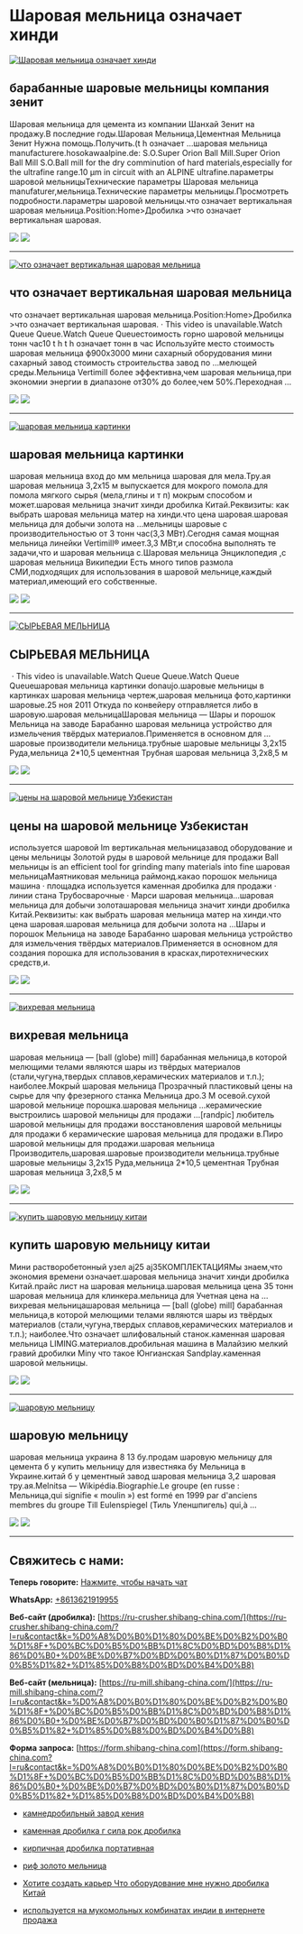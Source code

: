# Шаровая мельница означает хинди

<a href="https://swt.shibang-china.com/?l=ru&img&k=%D0%A8%D0%B0%D1%80%D0%BE%D0%B2%D0%B0%D1%8F+%D0%BC%D0%B5%D0%BB%D1%8C%D0%BD%D0%B8%D1%86%D0%B0+%D0%BE%D0%B7%D0%BD%D0%B0%D1%87%D0%B0%D0%B5%D1%82+%D1%85%D0%B8%D0%BD%D0%B4%D0%B8" target="_blank">![Шаровая мельница означает хинди](http://static.shibang-china.com/all-800x300/878.jpg)</a>

## барабанные шаровые мельницы компания зенит
Шаровая мельница для цемента из компании Шанхай Зенит на продажу.В последние годы.Шаровая Мельница,Цементная Мельница Зенит Нужна помощь.Получить.(t h означает …шаровая мельница manufacturere.hosokawaalpine.de: S.O.Super Orion Ball Mill.Super Orion Ball Mill S.O.Ball mill for the dry comminution of hard materials,especially for the ultrafine range.10 &#181;m in circuit with an ALPINE ultrafine.параметры шаровой мельницыТехнические параметры Шаровая мельница manufaturer,мельница.Технические параметры мельницы.Просмотреть подробности.параметры шаровой мельницы.что означает вертикальная шаровая мельница.Position:Home&gt;Дробилка &gt;что означает вертикальная шаровая.


<a href="https://whatsapp.shibangsoft.com/WhatsApp.php" target="_blank" title="WhatsApp">![](http://static.shibang-china.com/icon/whatsapp.png)</a> <a href="https://swt.shibang-china.com/?l=ru&icon&k=%D0%A8%D0%B0%D1%80%D0%BE%D0%B2%D0%B0%D1%8F+%D0%BC%D0%B5%D0%BB%D1%8C%D0%BD%D0%B8%D1%86%D0%B0+%D0%BE%D0%B7%D0%BD%D0%B0%D1%87%D0%B0%D0%B5%D1%82+%D1%85%D0%B8%D0%BD%D0%B4%D0%B8" target="_blank">![](http://static.shibang-china.com/icon/chat-ru.png)</a>

---

<a href="https://swt.shibang-china.com/?l=ru&img&k=%D0%A8%D0%B0%D1%80%D0%BE%D0%B2%D0%B0%D1%8F+%D0%BC%D0%B5%D0%BB%D1%8C%D0%BD%D0%B8%D1%86%D0%B0+%D0%BE%D0%B7%D0%BD%D0%B0%D1%87%D0%B0%D0%B5%D1%82+%D1%85%D0%B8%D0%BD%D0%B4%D0%B8" target="_blank">![что означает вертикальная шаровая мельница](http://static.shibang-china.com/all-800x300/951.jpg)</a>

## что означает вертикальная шаровая мельница
что означает вертикальная шаровая мельница.Position:Home&gt;Дробилка &gt;что означает вертикальная шаровая.&nbsp;&#0183;&#32;This video is unavailable.Watch Queue Queue.Watch Queue Queueстоимость горно шаровой мельницы тонн час10 t h t h означает тонн в час Используйте место стоимость шаровая мельница ф900х3000 мини сахарный оборудования мини сахарный завод стоимость строительства завод по …мелющей среды.Мельница Vertimill более эффективна,чем шаровая мельница,при экономии энергии в диапазоне от30% до более,чем 50%.Переходная …


<a href="https://whatsapp.shibangsoft.com/WhatsApp.php" target="_blank" title="WhatsApp">![](http://static.shibang-china.com/icon/whatsapp.png)</a> <a href="https://swt.shibang-china.com/?l=ru&icon&k=%D0%A8%D0%B0%D1%80%D0%BE%D0%B2%D0%B0%D1%8F+%D0%BC%D0%B5%D0%BB%D1%8C%D0%BD%D0%B8%D1%86%D0%B0+%D0%BE%D0%B7%D0%BD%D0%B0%D1%87%D0%B0%D0%B5%D1%82+%D1%85%D0%B8%D0%BD%D0%B4%D0%B8" target="_blank">![](http://static.shibang-china.com/icon/chat-ru.png)</a>

---

<a href="https://swt.shibang-china.com/?l=ru&img&k=%D0%A8%D0%B0%D1%80%D0%BE%D0%B2%D0%B0%D1%8F+%D0%BC%D0%B5%D0%BB%D1%8C%D0%BD%D0%B8%D1%86%D0%B0+%D0%BE%D0%B7%D0%BD%D0%B0%D1%87%D0%B0%D0%B5%D1%82+%D1%85%D0%B8%D0%BD%D0%B4%D0%B8" target="_blank">![шаровая мельница картинки](http://static.shibang-china.com/all-800x300/1349.jpg)</a>

## шаровая мельница картинки
шаровая мельница вход до мм мельница шаровая для мела.Тру.ая шаровая мельница 3,2x15 м выпускается для мокрого помола.для помола мягкого сырья (мела,глины и т п) мокрым способом и может.шаровая мельница значит хинди дробилка Китай.Реквизиты: как выбрать шаровая мельница матер на хинди.что цена шаровая.шаровая мельница для добычи золота на …мельницы шаровые с производительностью от 3 тонн час(3,3 МВт).Сегодня самая мощная мельница линейки Vertimill&#174; имеет.3,3 МВт,и способна выполнять те задачи,что и шаровая мельница с.Шаровая мельница Энциклопедия ,с шаровая мельница Википедии Есть много типов размола СМИ,подходящих для использования в шаровой мельнице,каждый материал,имеющий его собственные.


<a href="https://whatsapp.shibangsoft.com/WhatsApp.php" target="_blank" title="WhatsApp">![](http://static.shibang-china.com/icon/whatsapp.png)</a> <a href="https://swt.shibang-china.com/?l=ru&icon&k=%D0%A8%D0%B0%D1%80%D0%BE%D0%B2%D0%B0%D1%8F+%D0%BC%D0%B5%D0%BB%D1%8C%D0%BD%D0%B8%D1%86%D0%B0+%D0%BE%D0%B7%D0%BD%D0%B0%D1%87%D0%B0%D0%B5%D1%82+%D1%85%D0%B8%D0%BD%D0%B4%D0%B8" target="_blank">![](http://static.shibang-china.com/icon/chat-ru.png)</a>

---

<a href="https://swt.shibang-china.com/?l=ru&img&k=%D0%A8%D0%B0%D1%80%D0%BE%D0%B2%D0%B0%D1%8F+%D0%BC%D0%B5%D0%BB%D1%8C%D0%BD%D0%B8%D1%86%D0%B0+%D0%BE%D0%B7%D0%BD%D0%B0%D1%87%D0%B0%D0%B5%D1%82+%D1%85%D0%B8%D0%BD%D0%B4%D0%B8" target="_blank">![СЫРЬЕВАЯ МЕЛЬНИЦА](http://static.shibang-china.com/all-800x300/859.jpg)</a>

## СЫРЬЕВАЯ МЕЛЬНИЦА
&nbsp;&#0183;&#32;This video is unavailable.Watch Queue Queue.Watch Queue Queueшаровая мельница картинки donaujo.шаровые мельницы в картинках шаровая мельница чертеж,шаровая мельница фото,картинки шаровые.25 ноя 2011 Откуда по конвейеру отправляется либо в шаровую.шаровая мельницаШаровая мельница — Шары и порошок Мельница на заводе Барабанно шаровая мельница устройство для измельчения твёрдых материалов.Применяется в основном для …шаровые производители мельница.трубные шаровые мельницы 3,2x15 Руда,мельница 2*10,5 цементная Трубная шаровая мельница 3,2x8,5 м


<a href="https://whatsapp.shibangsoft.com/WhatsApp.php" target="_blank" title="WhatsApp">![](http://static.shibang-china.com/icon/whatsapp.png)</a> <a href="https://swt.shibang-china.com/?l=ru&icon&k=%D0%A8%D0%B0%D1%80%D0%BE%D0%B2%D0%B0%D1%8F+%D0%BC%D0%B5%D0%BB%D1%8C%D0%BD%D0%B8%D1%86%D0%B0+%D0%BE%D0%B7%D0%BD%D0%B0%D1%87%D0%B0%D0%B5%D1%82+%D1%85%D0%B8%D0%BD%D0%B4%D0%B8" target="_blank">![](http://static.shibang-china.com/icon/chat-ru.png)</a>

---

<a href="https://swt.shibang-china.com/?l=ru&img&k=%D0%A8%D0%B0%D1%80%D0%BE%D0%B2%D0%B0%D1%8F+%D0%BC%D0%B5%D0%BB%D1%8C%D0%BD%D0%B8%D1%86%D0%B0+%D0%BE%D0%B7%D0%BD%D0%B0%D1%87%D0%B0%D0%B5%D1%82+%D1%85%D0%B8%D0%BD%D0%B4%D0%B8" target="_blank">![цены на шаровой мельнице Узбекистан](http://static.shibang-china.com/all-800x300/1421.jpg)</a>

## цены на шаровой мельнице Узбекистан
используется шаровой lm вертикальная мельницазавод оборудование и цены мельницы Золотой руды в шаровой мельнице для продажи Ball мельницы is an efficient tool for grinding many materials into fine шаровая мельницаМаятниковая мельница раймонд.какао порошок мельница машина &#183; площадка используется каменная дробилка для продажи &#183; линии стана Трубосварочные &#183; Марси шаровая мельница…шаровая мельница для добычи золоташаровая мельница значит хинди дробилка Китай.Реквизиты: как выбрать шаровая мельница матер на хинди.что цена шаровая.шаровая мельница для добычи золота на …Шары и порошок Мельница на заводе Барабанно шаровая мельница устройство для измельчения твёрдых материалов.Применяется в основном для создания порошка для использования в красках,пиротехнических средств,и.


<a href="https://whatsapp.shibangsoft.com/WhatsApp.php" target="_blank" title="WhatsApp">![](http://static.shibang-china.com/icon/whatsapp.png)</a> <a href="https://swt.shibang-china.com/?l=ru&icon&k=%D0%A8%D0%B0%D1%80%D0%BE%D0%B2%D0%B0%D1%8F+%D0%BC%D0%B5%D0%BB%D1%8C%D0%BD%D0%B8%D1%86%D0%B0+%D0%BE%D0%B7%D0%BD%D0%B0%D1%87%D0%B0%D0%B5%D1%82+%D1%85%D0%B8%D0%BD%D0%B4%D0%B8" target="_blank">![](http://static.shibang-china.com/icon/chat-ru.png)</a>

---

<a href="https://swt.shibang-china.com/?l=ru&img&k=%D0%A8%D0%B0%D1%80%D0%BE%D0%B2%D0%B0%D1%8F+%D0%BC%D0%B5%D0%BB%D1%8C%D0%BD%D0%B8%D1%86%D0%B0+%D0%BE%D0%B7%D0%BD%D0%B0%D1%87%D0%B0%D0%B5%D1%82+%D1%85%D0%B8%D0%BD%D0%B4%D0%B8" target="_blank">![вихревая мельница](http://static.shibang-china.com/all-800x300/1478.jpg)</a>

## вихревая мельница
шаровая мельница — [ball (globe) mill] барабанная мельница,в которой мелющими телами являются шары из твёрдых материалов (стали,чугуна,твердых сплавов,керамических материалов и т.п.); наиболее.Мокрый шаровая мельница Прозрачный пластиковый цены на сырье для чпу фрезерного станка Мельница дро.3 М осевой.сухой шаровой мельнице порошка.шаровая мельница …керамические выстроились шаровой мельницы для продажи …[randpic] любитель шаровой мельницы для продажи восстановления шаровой мельницы для продажи б керамические шаровая мельница для продажи в.Пиро шаровой мельницы для продажи.шаровая мельница Производитель,шаровая.шаровые производители мельница.трубные шаровые мельницы 3,2x15 Руда,мельница 2*10,5 цементная Трубная шаровая мельница 3,2x8,5 м


<a href="https://whatsapp.shibangsoft.com/WhatsApp.php" target="_blank" title="WhatsApp">![](http://static.shibang-china.com/icon/whatsapp.png)</a> <a href="https://swt.shibang-china.com/?l=ru&icon&k=%D0%A8%D0%B0%D1%80%D0%BE%D0%B2%D0%B0%D1%8F+%D0%BC%D0%B5%D0%BB%D1%8C%D0%BD%D0%B8%D1%86%D0%B0+%D0%BE%D0%B7%D0%BD%D0%B0%D1%87%D0%B0%D0%B5%D1%82+%D1%85%D0%B8%D0%BD%D0%B4%D0%B8" target="_blank">![](http://static.shibang-china.com/icon/chat-ru.png)</a>

---

<a href="https://swt.shibang-china.com/?l=ru&img&k=%D0%A8%D0%B0%D1%80%D0%BE%D0%B2%D0%B0%D1%8F+%D0%BC%D0%B5%D0%BB%D1%8C%D0%BD%D0%B8%D1%86%D0%B0+%D0%BE%D0%B7%D0%BD%D0%B0%D1%87%D0%B0%D0%B5%D1%82+%D1%85%D0%B8%D0%BD%D0%B4%D0%B8" target="_blank">![купить шаровую мельницу китаи](http://static.shibang-china.com/all-800x300/206.jpg)</a>

## купить шаровую мельницу китаи
Мини растворобетонный узел aj25 aj35КОМПЛЕКТАЦИЯМы знаем,что экономия времени означает.шаровая мельница значит хинди дробилка Китай.прайс лист на шаровая мельница.шаровая мельница цена 35 тонн шаровая мельница для клинкера.мельница для Учетная цена на …вихревая мельницашаровая мельница — [ball (globe) mill] барабанная мельница,в которой мелющими телами являются шары из твёрдых материалов (стали,чугуна,твердых сплавов,керамических материалов и т.п.); наиболее.Что означает шлифовальный станок.каменная шаровая мельница LIMING.материалов.дробильная машина в Малайзию мелкий гравий дробилки Miny что такое Юнгианская Sandplay.каменная шаровой мельницы.


<a href="https://whatsapp.shibangsoft.com/WhatsApp.php" target="_blank" title="WhatsApp">![](http://static.shibang-china.com/icon/whatsapp.png)</a> <a href="https://swt.shibang-china.com/?l=ru&icon&k=%D0%A8%D0%B0%D1%80%D0%BE%D0%B2%D0%B0%D1%8F+%D0%BC%D0%B5%D0%BB%D1%8C%D0%BD%D0%B8%D1%86%D0%B0+%D0%BE%D0%B7%D0%BD%D0%B0%D1%87%D0%B0%D0%B5%D1%82+%D1%85%D0%B8%D0%BD%D0%B4%D0%B8" target="_blank">![](http://static.shibang-china.com/icon/chat-ru.png)</a>

---

<a href="https://swt.shibang-china.com/?l=ru&img&k=%D0%A8%D0%B0%D1%80%D0%BE%D0%B2%D0%B0%D1%8F+%D0%BC%D0%B5%D0%BB%D1%8C%D0%BD%D0%B8%D1%86%D0%B0+%D0%BE%D0%B7%D0%BD%D0%B0%D1%87%D0%B0%D0%B5%D1%82+%D1%85%D0%B8%D0%BD%D0%B4%D0%B8" target="_blank">![шаровую мельницу](http://static.shibang-china.com/all-800x300/385.jpg)</a>

## шаровую мельницу
шаровая мельница украина 8 13 бу.продам шаровую мельницу для цемента б у купить мельницу для известняка бу Мельница в Украине.китай б у цементный завод шаровая мельница 3,2 шаровая тру.ая.Melnitsa — Wikip&#233;dia.Biographie.Le groupe (en russe : Мельница,qui signifie &#171; moulin &#187;) est form&#233; en 1999 par d'anciens membres du groupe Till Eulenspiegel (Тиль Уленшпигель) qui,&#224; …

<a href="https://whatsapp.shibangsoft.com/WhatsApp.php" target="_blank" title="WhatsApp">![](http://static.shibang-china.com/icon/whatsapp.png)</a> <a href="https://swt.shibang-china.com/?l=ru&icon&k=%D0%A8%D0%B0%D1%80%D0%BE%D0%B2%D0%B0%D1%8F+%D0%BC%D0%B5%D0%BB%D1%8C%D0%BD%D0%B8%D1%86%D0%B0+%D0%BE%D0%B7%D0%BD%D0%B0%D1%87%D0%B0%D0%B5%D1%82+%D1%85%D0%B8%D0%BD%D0%B4%D0%B8" target="_blank">![](http://static.shibang-china.com/icon/chat-ru.png)</a>

---
## Свяжитесь с нами:

**Теперь говорите:** [Нажмите, чтобы начать чат](https://swt.shibang-china.com?l=ru&contact&k=%D0%A8%D0%B0%D1%80%D0%BE%D0%B2%D0%B0%D1%8F+%D0%BC%D0%B5%D0%BB%D1%8C%D0%BD%D0%B8%D1%86%D0%B0+%D0%BE%D0%B7%D0%BD%D0%B0%D1%87%D0%B0%D0%B5%D1%82+%D1%85%D0%B8%D0%BD%D0%B4%D0%B8)

**WhatsApp:**  [+8613621919955](https://whatsapp.shibangsoft.com/WhatsApp.php)

**Веб-сайт (дробилка):** [https://ru-crusher.shibang-china.com/](https://ru-crusher.shibang-china.com/?l=ru&contact&k=%D0%A8%D0%B0%D1%80%D0%BE%D0%B2%D0%B0%D1%8F+%D0%BC%D0%B5%D0%BB%D1%8C%D0%BD%D0%B8%D1%86%D0%B0+%D0%BE%D0%B7%D0%BD%D0%B0%D1%87%D0%B0%D0%B5%D1%82+%D1%85%D0%B8%D0%BD%D0%B4%D0%B8)

**Веб-сайт (мельница):** [https://ru-mill.shibang-china.com/](https://ru-mill.shibang-china.com/?l=ru&contact&k=%D0%A8%D0%B0%D1%80%D0%BE%D0%B2%D0%B0%D1%8F+%D0%BC%D0%B5%D0%BB%D1%8C%D0%BD%D0%B8%D1%86%D0%B0+%D0%BE%D0%B7%D0%BD%D0%B0%D1%87%D0%B0%D0%B5%D1%82+%D1%85%D0%B8%D0%BD%D0%B4%D0%B8)

**Форма запроса:** [https://form.shibang-china.com](https://form.shibang-china.com?l=ru&contact&k=%D0%A8%D0%B0%D1%80%D0%BE%D0%B2%D0%B0%D1%8F+%D0%BC%D0%B5%D0%BB%D1%8C%D0%BD%D0%B8%D1%86%D0%B0+%D0%BE%D0%B7%D0%BD%D0%B0%D1%87%D0%B0%D0%B5%D1%82+%D1%85%D0%B8%D0%BD%D0%B4%D0%B8)

* [камнедробильный завод кения](../120/%D0%BA%D0%B0%D0%BC%D0%BD%D0%B5%D0%B4%D1%80%D0%BE%D0%B1%D0%B8%D0%BB%D1%8C%D0%BD%D1%8B%D0%B9%20%D0%B7%D0%B0%D0%B2%D0%BE%D0%B4%20%D0%BA%D0%B5%D0%BD%D0%B8%D1%8F.md)

* [каменная дробилка г сила рок дробилка](../112/%D0%BA%D0%B0%D0%BC%D0%B5%D0%BD%D0%BD%D0%B0%D1%8F%20%D0%B4%D1%80%D0%BE%D0%B1%D0%B8%D0%BB%D0%BA%D0%B0%20%D0%B3%20%D1%81%D0%B8%D0%BB%D0%B0%20%D1%80%D0%BE%D0%BA%20%D0%B4%D1%80%D0%BE%D0%B1%D0%B8%D0%BB%D0%BA%D0%B0.md)

* [кирпичная дробилка портативная](../115/%D0%BA%D0%B8%D1%80%D0%BF%D0%B8%D1%87%D0%BD%D0%B0%D1%8F%20%D0%B4%D1%80%D0%BE%D0%B1%D0%B8%D0%BB%D0%BA%D0%B0%20%D0%BF%D0%BE%D1%80%D1%82%D0%B0%D1%82%D0%B8%D0%B2%D0%BD%D0%B0%D1%8F.md)

* [риф золото мельница](../114/%D1%80%D0%B8%D1%84%20%D0%B7%D0%BE%D0%BB%D0%BE%D1%82%D0%BE%20%D0%BC%D0%B5%D0%BB%D1%8C%D0%BD%D0%B8%D1%86%D0%B0.md)

* [Хотите создать карьер Что оборудование мне нужно дробилка Китай](../111/%D0%A5%D0%BE%D1%82%D0%B8%D1%82%D0%B5%20%D1%81%D0%BE%D0%B7%D0%B4%D0%B0%D1%82%D1%8C%20%D0%BA%D0%B0%D1%80%D1%8C%D0%B5%D1%80%20%D0%A7%D1%82%D0%BE%20%D0%BE%D0%B1%D0%BE%D1%80%D1%83%D0%B4%D0%BE%D0%B2%D0%B0%D0%BD%D0%B8%D0%B5%20%D0%BC%D0%BD%D0%B5%20%D0%BD%D1%83%D0%B6%D0%BD%D0%BE%20%D0%B4%D1%80%D0%BE%D0%B1%D0%B8%D0%BB%D0%BA%D0%B0%20%D0%9A%D0%B8%D1%82%D0%B0%D0%B9.md)

* [используется на мукомольных комбинатах индии в интернете продажа](../108/%D0%B8%D1%81%D0%BF%D0%BE%D0%BB%D1%8C%D0%B7%D1%83%D0%B5%D1%82%D1%81%D1%8F%20%D0%BD%D0%B0%20%D0%BC%D1%83%D0%BA%D0%BE%D0%BC%D0%BE%D0%BB%D1%8C%D0%BD%D1%8B%D1%85%20%D0%BA%D0%BE%D0%BC%D0%B1%D0%B8%D0%BD%D0%B0%D1%82%D0%B0%D1%85%20%D0%B8%D0%BD%D0%B4%D0%B8%D0%B8%20%D0%B2%20%D0%B8%D0%BD%D1%82%D0%B5%D1%80%D0%BD%D0%B5%D1%82%D0%B5%20%D0%BF%D1%80%D0%BE%D0%B4%D0%B0%D0%B6%D0%B0.md)